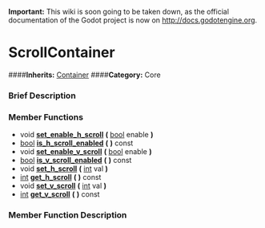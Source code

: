 **Important:** This wiki is soon going to be taken down, as the official documentation of the Godot project is now on http://docs.godotengine.org.

#  ScrollContainer  
####**Inherits:** [Container](class_container)
####**Category:** Core

###  Brief Description  


###  Member Functions 
  * void  **[set&#95;enable&#95;h&#95;scroll](#set_enable_h_scroll)**  **(** [bool](class_bool) enable  **)**
  * [bool](class_bool)  **[is&#95;h&#95;scroll&#95;enabled](#is_h_scroll_enabled)**  **(** **)** const
  * void  **[set&#95;enable&#95;v&#95;scroll](#set_enable_v_scroll)**  **(** [bool](class_bool) enable  **)**
  * [bool](class_bool)  **[is&#95;v&#95;scroll&#95;enabled](#is_v_scroll_enabled)**  **(** **)** const
  * void  **[set&#95;h&#95;scroll](#set_h_scroll)**  **(** [int](class_int) val  **)**
  * [int](class_int)  **[get&#95;h&#95;scroll](#get_h_scroll)**  **(** **)** const
  * void  **[set&#95;v&#95;scroll](#set_v_scroll)**  **(** [int](class_int) val  **)**
  * [int](class_int)  **[get&#95;v&#95;scroll](#get_v_scroll)**  **(** **)** const

###  Member Function Description  
